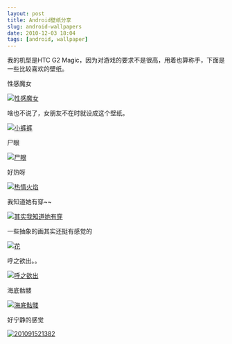```yaml
---
layout: post
title: Android壁纸分享
slug: android-wallpapers
date: 2010-12-03 18:04
tags: [android, wallpaper]
---
```


我的机型是HTC G2 Magic，因为对游戏的要求不是很高，用着也算称手，下面是一些比较喜欢的壁纸。

性感魔女

<a href="http://v.yupoo.com/photos/greatghoul/65451263/"><img src="http://pic.yupoo.com/greatghoul_v/AFwOi9mA/medium.jpg" alt="性感魔女" /></a>

啥也不说了，女朋友不在时就设成这个壁纸。

<a href="http://v.yupoo.com/photos/greatghoul/65451253/"><img src="http://pic.yupoo.com/greatghoul_v/AFwOhRDR/medium.jpg" alt="小裤裤" /></a>

尸眼

<a href="http://v.yupoo.com/photos/greatghoul/65451251/"><img src="http://pic.yupoo.com/greatghoul_v/AFwOhGHu/medium.jpg" alt="尸眼" /></a>

好热呀

<a href="http://v.yupoo.com/photos/greatghoul/65451244/"><img src="http://pic.yupoo.com/greatghoul_v/AFwOhfVz/medium.jpg" alt="热情火焰" /></a>

我知道她有穿~~

<a href="http://v.yupoo.com/photos/greatghoul/65451235/"><img src="http://pic.yupoo.com/greatghoul_v/AFwOh2jk/medium.jpg" alt="其实我知道她有穿" /></a>

一些抽象的画其实还挺有感觉的

<a href="http://v.yupoo.com/photos/greatghoul/65451232/"><img src="http://pic.yupoo.com/greatghoul_v/AFwOgInQ/medium.jpg" alt="花" /></a>

呼之欲出。。

<a href="http://v.yupoo.com/photos/greatghoul/65451231/"><img src="http://pic.yupoo.com/greatghoul_v/AFwOgD2o/medium.jpg" alt="呼之欲出" /></a>

海底骷髅

<a href="http://v.yupoo.com/photos/greatghoul/65451229/"><img src="http://pic.yupoo.com/greatghoul_v/AFwOgp8L/medium.jpg" alt="海底骷髅" /></a>

好宁静的感觉

<a href="http://v.yupoo.com/photos/greatghoul/65451226/"><img src="http://pic.yupoo.com/greatghoul_v/AFwOfUXs/medium.jpg" alt="201091521382" /></a>

